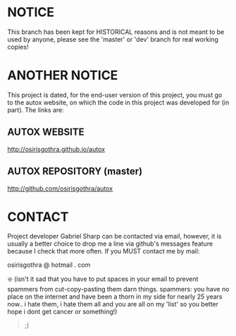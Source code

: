 NOTICE
======
This branch has been kept for HISTORICAL reasons
and is not meant to be used by anyone, please see
the 'master' or 'dev' branch for real working copies!

ANOTHER NOTICE
==============
This project is dated, for the end-user version of this
project, you must go to the autox website, on which the
code in this project was developed for (in part). The
links are:

AUTOX WEBSITE
-------------
http://osirisgothra.github.io/autox
	
AUTOX REPOSITORY (master)
-------------------------
http://github.com/osirisgothra/autox

CONTACT
=======
Project developer Gabriel Sharp can be contacted
via email, however, it is usually a better choice
to drop me a line via github's messages feature
because I check that more often. If you MUST contact
me by mail:

  osirisgothra @ hotmail . com
  
 :sparkle: (isn't it sad that you have to put spaces in your email to prevent
  spammers from cut-copy-pasting them darn things. spammers: you have
  no place on the internet and have been a thorn in my side for nearly
  25 years now.. i hate them, i hate them all and you are all on my
  'list' so you better hope i dont get cancer or something!)
  
 >;)
 
 
  
 